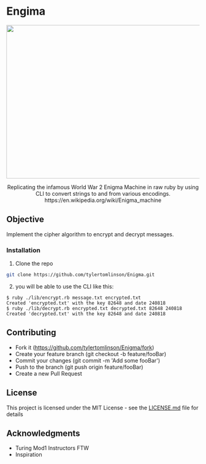 # Engima

<p align="center">
  <img width="600" height="400" src="https://logopond.com/logos/9e3cd4698cef143d26ef429bd3b9ff2b.png">
</p>

<p align="center">
  Replicating the infamous World War 2 Enigma Machine in raw ruby by using CLI to convert strings to and from various encodings. https://en.wikipedia.org/wiki/Enigma_machine
</p>

## Objective 
Implement the cipher algorithm to encrypt and decrypt messages.

### Installation
 
1. Clone the repo
```sh
git clone https://github.com/tylertomlinson/Enigma.git
```
2. you will be able to use the CLI like this:
```
$ ruby ./lib/encrypt.rb message.txt encrypted.txt
Created 'encrypted.txt' with the key 82648 and date 240818
$ ruby ./lib/decrypt.rb encrypted.txt decrypted.txt 82648 240818
Created 'decrypted.txt' with the key 82648 and date 240818
```



## Contributing
- Fork it (https://github.com/tylertomlinson/Enigma/fork)
- Create your feature branch (git checkout -b feature/fooBar)
- Commit your changes (git commit -m 'Add some fooBar')
- Push to the branch (git push origin feature/fooBar)
- Create a new Pull Request

## License
This project is licensed under the MIT License - see the [LICENSE.md](LICENSE) file for details

## Acknowledgments

* Turing Mod1 Instructors FTW
* Inspiration
